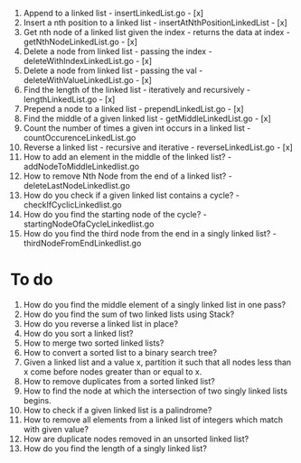 1. Append to a linked list                                                    - insertLinkedList.go                - [x]
2. Insert a nth position to a linked list                                     - insertAtNthPositionLinkedList      - [x]
3. Get nth node of a linked list given the index - returns the data at index  - getNthNodeLinkedList.go            - [x]
4. Delete a node from linked list - passing the index                         - deleteWithIndexLinkedList.go       - [x]
5. Delete a node from linked list - passing the val                           - deleteWithValueLinkedList.go       - [x]
6. Find the length of the linked list - iteratively and recursively           - lengthLinkedList.go                - [x]
7. Prepend a node to a linked list                                            - prependLinkedList.go               - [x]
8. Find the middle of a given linked list                                     - getMiddleLinkedList.go             - [x]
9. Count the number of times a given int occurs in a linked list              - countOccurenceLinkedList.go
10. Reverse a linked list - recursive and iterative                           - reverseLinkedList.go               - [x]
11. How to add an element in the middle of the linked list?                   - addNodeToMiddleLinkedlist.go
12. How to remove Nth Node from the end of a linked list?                     - deleteLastNodeLinkedlist.go
13. How do you check if a given linked list contains a cycle?                 - checkIfCyclicLinkedlist.go
14. How do you find the starting node of the cycle?                           - startingNodeOfaCycleLinkedlist.go
15. How do you find the third node from the end in a singly linked list?      - thirdNodeFromEndLinkedlist.go

# To do
1. How do you find the middle element of a singly linked list in one pass?
3. How do you find the sum of two linked lists using Stack?
4. How do you reverse a linked list in place?
5. How do you sort a linked list?
6. How to merge two sorted linked lists?
7. How to convert a sorted list to a binary search tree?
8. Given a linked list and a value x, partition it such that all nodes less than x come before nodes greater than or equal to x.
9. How to remove duplicates from a sorted linked list?
10. How to find the node at which the intersection of two singly linked lists begins.
11. How to check if a given linked list is a palindrome?
12. How to remove all elements from a linked list of integers which match with given value?
13. How are duplicate nodes removed in an unsorted linked list?
14. How do you find the length of a singly linked list?
